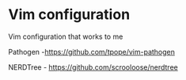 # Vim configuration

Vim configuration that works to me

Pathogen -https://github.com/tpope/vim-pathogen

NERDTree - https://github.com/scrooloose/nerdtree


